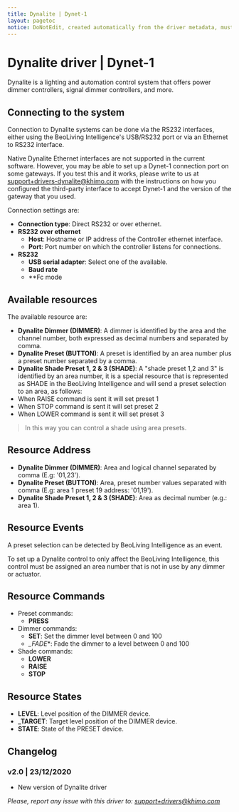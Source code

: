```yaml
---
title: Dynalite | Dynet-1
layout: pagetoc
notice: DoNotEdit, created automatically from the driver metadata, must be updated on the driver itself
---
```

# Dynalite driver | Dynet-1

Dynalite is a lighting and automation control system that offers power dimmer controllers, signal dimmer controllers, and more.

## Connecting to the system

Connection to Dynalite systems can be done via the RS232 interfaces, either using the BeoLiving Intelligence's USB/RS232 port or via an Ethernet to RS232 interface.

Native Dynalite Ethernet interfaces are not supported in the current software. However, you may be able to set up a Dynet-1 connection port on some gateways. If you test this and it works, please write to us at support+drivers-dynalite@khimo.com with the instructions on how you configured the third-party interface to accept Dynet-1 and the version of the gateway that you used.


Connection settings are:
 - **Connection type**: Direct RS232 or over ethernet.
 - **RS232 over ethernet**
   - **Host**: Hostname or IP address of the Controller ethernet interface.
   - **Port**: Port number on which the controller listens for connections.
 - **RS232**
   - **USB serial adapter**: Select one of the available.
   - **Baud rate**
   - **Fc mode

## Available resources

The available resource are:
 - **Dynalite Dimmer (DIMMER)**: A dimmer is identified by the area and the channel number, both expressed as decimal numbers and separated by comma.
 - **Dynalite Preset (BUTTON)**: A preset is identified by an area number plus a preset number separated by a comma.
 - **Dynalite Shade Preset 1, 2 & 3 (SHADE)**: A "shade preset 1,2 and 3" is identified by an area number, it is a special resource that is represented as SHADE in the BeoLiving Intelligence and will send a preset selection to an area, as follows:
  - When RAISE command is sent it will set preset 1
  - When STOP command is sent it will set preset 2
  - When LOWER command is sent it will set preset 3

 > In this way you can control a shade using area presets.

## Resource Address

 - **Dynalite Dimmer (DIMMER)**: Area and logical channel separated by comma (E.g: '01,23').
 - **Dynalite Preset (BUTTON)**: Area, preset number values separated with comma (E.g: area 1 preset 19 address: '01,19').
 - **Dynalite Shade Preset 1, 2 & 3 (SHADE)**: Area as decimal number (e.g.: area 1).

## Resource Events

A preset selection can be detected by BeoLiving Intelligence as an event. 

To set up a Dynalite control to only affect the BeoLiving Intelligence, this control must be assigned an area number that is not in use by any dimmer or actuator.

## Resource Commands

- Preset commands:
  - **PRESS**
- Dimmer commands:
  - **SET**: Set the dimmer level between 0 and 100
  - *_FADE**: Fade the dimmer to a level between 0 and 100
- Shade commands:
  - **LOWER**
  - **RAISE**
  - **STOP**

## Resource States

 - **LEVEL**: Level position of the DIMMER device.
 - **_TARGET**: Target level position of the DIMMER device.
 - **STATE**: State of the PRESET device.

## Changelog

### v2.0 | 23/12/2020
 - New version of Dynalite driver


*Please, report any issue with this driver to: support+drivers@khimo.com*

